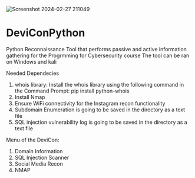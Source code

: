 ![Screenshot 2024-02-27 211049](https://github.com/iamLena1/DeviCon/assets/99968994/a3505dce-4e2e-405e-80c5-c859bcf958c4)
# DeviConPython

Python Reconnaissance Tool that performs passive and active information gathering for the Progrmming for Cybersecurity course
The tool can be ran on Windows and kali

Needed Dependecies
 1. whois library: Install the whois library using the following command in the Command Prompt: pip install python-whois
 2. Install Nmap 
 3. Ensure WiFi connectivity for the Instagram recon functionality 
 4. Subdomain Enumeration is going to be saved in the directory as a text file
 5. SQL injection vulnerability log is going to be saved in the directory as a text file

Menu of the DeviCon: 
  1. Domain Information 
  2. SQL Injection Scanner 
  3. Social Media Recon    
  4. NMAP 
